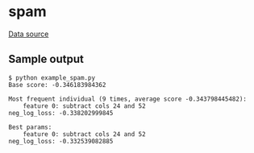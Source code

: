 # spam
[Data source](https://archive.ics.uci.edu/ml/datasets/Spambase)

## Sample output

```
$ python example_spam.py
Base score: -0.346183984362

Most frequent individual (9 times, average score -0.343798445482):
	feature 0: subtract cols 24 and 52
neg_log_loss: -0.338202999845

Best params:
	feature 0: subtract cols 24 and 52
neg_log_loss: -0.332539082885

```
